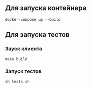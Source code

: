 ## Для запуска контейнера
```shell
docker-compose up --build
```

## Для запуска тестов

### Зауск клиента
```shell
make build
```

### Запуск тестов
```shell
sh tests.sh
```

